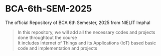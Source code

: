 # BCA-6th-SEM-2025
The official Repository of BCA 6th Semester, 2025 from NIELIT Imphal
> In this repository, we will add all the necessary codes and projects done throughtout the course <br />
> It includes Internet of Things and its Applications (IoT) based basic code and implementation and projects
